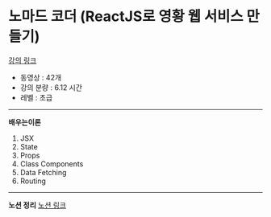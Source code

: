 # 노마드 코더 (ReactJS로 영황 웹 서비스 만들기)

[강의 링크](https://nomadcoders.co/react-for-beginners)

- 동영상 : 42개
- 강의 분량 : 6.12 시간
- 레벨 : 초급

---

**배우는이론**

1. JSX
2. State
3. Props
4. Class Components
5. Data Fetching
6. Routing

---

**노션 정리**
[노션 링크](https://www.notion.so/ReactJS-d474abffa1d94c059c45e5bc3040d690)
